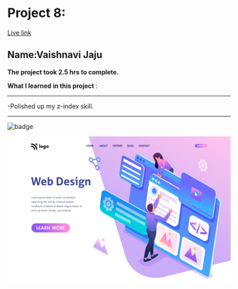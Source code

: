 # Project 8:

[Live link](https://project-8-lime.vercel.app/)

## Name:Vaishnavi Jaju

**The project took 2.5 hrs to complete.**

**What I learned in this project** :

***

 -Polished up my z-index skill.
 
***


![badge](https://img.shields.io/badge/LearnCodeOnline-INeuron)

![image](8.png)